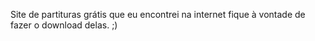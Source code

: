 Site de partituras grátis que eu encontrei na internet fique à vontade de fazer o download delas. ;)
